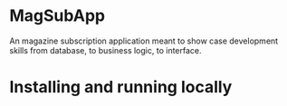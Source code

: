 # MagSubApp
An magazine subscription application meant to show case development skills from database, to business logic, to interface. 

# Installing and running locally

